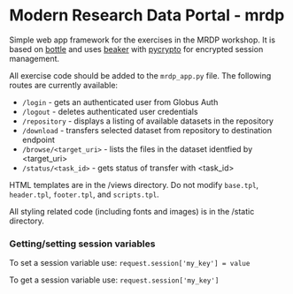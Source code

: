 # Modern Research Data Portal - mrdp
Simple web app framework for the exercises in the MRDP workshop. It is based on [bottle](http://bottlepy.org) and uses [beaker](https://www.github.com/bbangert/beaker) with [pycrypto](https://github.com/dlitz/pycrypto) for encrypted session management.

All exercise code should be added to the `mrdp_app.py` file. The following routes are currently available:

- `/login` - gets an authenticated user from Globus Auth
- `/logout` - deletes authenticated user credentials
- `/repository` - displays a listing of available datasets in the repository
- `/download` - transfers selected dataset from repository to destination endpoint
- `/browse/<target_uri>` - lists the files in the dataset identfied by <target_uri>
- `/status/<task_id>` - gets status of transfer with <task_id>

HTML templates are in the /views directory. Do not modify `base.tpl`, `header.tpl`, `footer.tpl`, and `scripts.tpl`.

All styling related code (including fonts and images) is in the /static directory.

### Getting/setting session variables
To set a session variable use: `request.session['my_key'] = value`

To get a session variable use: `request.session['my_key']`

